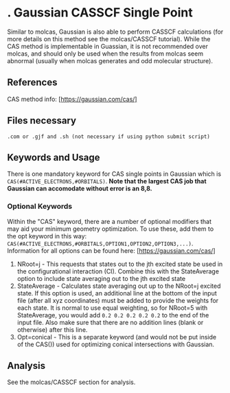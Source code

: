 # . Gaussian CASSCF Single Point
Similar to molcas, Gaussian is also able to perform CASSCF calculations (for more details on this method see the molcas/CASSCF tutorial). While the CAS method is implementable in Guassian, it is not recommended over molcas, and should only be used when the results from molcas seem abnormal (usually when molcas generates and odd molecular structure). 
## References
CAS method info: [https://gaussian.com/cas/]

## Files necessary
```.com or .gjf and .sh (not necessary if using python submit script)```

## Keywords and Usage
There is one mandatory keyword for CAS single points in Gaussian which is ```CAS(#ACTIVE_ELECTRONS,#ORBITALS)```. **Note that the largest CAS job that Gaussian can accomodate without error is an 8,8.**

### Optional Keywords
Within the "CAS" keyword, there are a number of optional modifiers that may aid your minimum geometry optimization. To use these, add them to the opt keyword in this way: ```CAS(#ACTIVE_ELECTRONS,#ORBITALS,OPTION1,OPTION2,OPTION3,...)```. Information for all options can be found here: [https://gaussian.com/cas/]
1. NRoot=j - This requests that states out to the jth excited state be used in the configurational interaction (CI). Combine this with the StateAverage option to include state averaging out to the jth excited state
2. StateAverage - Calculates state averaging out up to the NRoot=j excited state. If this option is used, an additional line at the bottom of the input file (after all xyz coordinates) must be added to provide the weights for each state. It is normal to use equal weighting, so for NRoot=5 with StateAverage, you would add ```0.2 0.2 0.2 0.2 0.2``` to the end of the input file. Also make sure that there are no addition lines (blank or otherwise) after this line.
3. Opt=conical - This is a separate keyword (and would not be put inside of the CAS()) used for optimizing conical intersections with Gaussian. 

## Analysis
See the molcas/CASSCF section for analysis.

